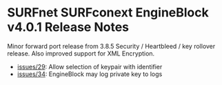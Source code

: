 # SURFnet SURFconext EngineBlock v4.0.1 Release Notes #

Minor forward port release from 3.8.5 Security / Heartbleed / key rollover release.
Also improved support for XML Encryption.

* [issues/29](https://github.com/OpenConext/OpenConext-engineblock/issues/29): Allow selection of keypair with identifier
* [issues/34](https://github.com/OpenConext/OpenConext-engineblock/issues/34): EngineBlock may log private key to logs